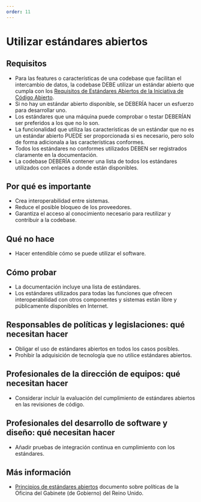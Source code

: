 ```yaml
---
order: 11
---
```


# Utilizar estándares abiertos

## Requisitos

* Para las features o características de una codebase que facilitan el intercambio de datos, la codebase DEBE utilizar un estándar abierto que cumpla con los [Requisitos de Estándares Abiertos de la Iniciativa de Código Abierto](https://opensource.org/osr).
* Si no hay un estándar abierto disponible, se DEBERÍA hacer un esfuerzo para desarrollar uno.
* Los estándares que una máquina puede comprobar o testar DEBERÍAN ser preferidos a los que no lo son.
* La funcionalidad que utiliza las características de un estándar que no es un estándar abierto PUEDE ser proporcionada si es necesario, pero solo de forma adicionala a las características conformes.
* Todos los estándares no conformes utilizados DEBEN ser registrados claramente en la documentación.
* La codebase DEBERÍA contener una lista de todos los estándares utilizados con enlaces a donde están disponibles.

## Por qué es importante

* Crea interoperabilidad entre sistemas.
* Reduce el posible bloqueo de los proveedores.
* Garantiza el acceso al conocimiento necesario para reutilizar y contribuir a la codebase.

## Qué no hace

* Hacer entendible cómo se puede utilizar el software.

## Cómo probar

* La documentación incluye una lista de estándares.
* Los estándares utilizados para todas las funciones que ofrecen interoperabilidad con otros componentes y sistemas están libre y públicamente disponibles en Internet.

## Responsables de políticas y legislaciones: qué necesitan hacer

* Obligar el uso de estándares abiertos en todos los casos posibles.
* Prohibir la adquisición de tecnología que no utilice estándares abiertos.

## Profesionales de la dirección de equipos: qué necesitan hacer

* Considerar incluir la evaluación del cumplimiento de estándares abiertos en las revisiones de código.

## Profesionales del desarrollo de software y diseño: qué necesitan hacer

* Añadir pruebas de integración continua en cumplimiento con los estándares.

## Más información

* [Principios de estándares abiertos](https://www.gov.uk/government/publications/open-standards-principles/open-standards-principles) documento sobre políticas de la Oficina del Gabinete (de Gobierno) del Reino Unido.
